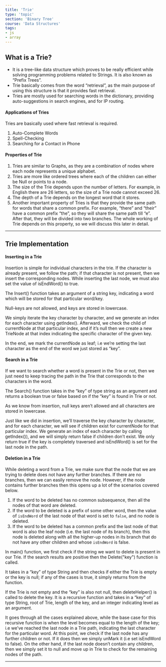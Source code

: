 ```yaml
---
title: 'Trie'
type: 'topic'
section: 'Binary Tree'
course: 'Data Structures'
tags:
- js
- array
---
```

## What is a Trie?
- It is a tree-like data structure which proves to be really efficient while solving programming problems related to Strings. It is also known as “Prefix Trees”.
- Trie basically comes from the word “retrieval”, as the main purpose of using this structure is that it provides fast retrieval. 
- Tries are mostly used for searching words in the dictionary, providing auto-suggestions in search engines, and for IP routing.

#### Applications of Tries
Tries are basically used where fast retrieval is required.
1. Auto-Complete Words
2. Spell-Checking
3. Searching for a Contact in Phone

#### Properties of Trie
1. Tries are similar to Graphs, as they are a combination of nodes where each node represents a unique alphabet.
2. Tries are more like ordered trees where each of the children can either be Null or points to a node.
3. The size of the Trie depends upon the number of letters. For example, in English there are 26 letters, so the size of a Trie node cannot exceed 26.
4. The depth of a Trie depends on the longest word that it stores.
5. Another important property of Tries is that they provide the same path for words that share a common prefix. For example, “there” and “their” have a common prefix “the”, so they will share the same path till “e”. After that, they will be divided into two branches. The whole working of Trie depends on this property, so we will discuss this later in detail.

---
## Trie Implementation

#### Inserting in a Trie
Insertion is simple for individual characters in the trie. If the character is already present, we follow the path; if that character is not present, then we insert the corresponding nodes. While inserting the last node, we must also set the value of isEndWord() to true.

The Insert() function takes an argument of a string key, indicating a word which will be stored for that particular word/key.

Null-keys are not allowed, and keys are stored in lowercase.

We simply iterate the key character by character, and we generate an index for each character using getIndex(). Afterward, we check the child of currentNode at that particular index, and if it’s null then we create a new TrieNode at that index indicating the specific character of the given key.

In the end, we mark the currentNode as leaf; i.e we’re setting the last character as the end of the word we just stored as “key”.

#### Search in a Trie
If we want to search whether a word is present in the Trie or not, then we just need to keep tracing the path in the Trie that corresponds to the characters in the word.

The Search() function takes in the “key” of type string as an argument and returns a boolean true or false based on if the “key” is found in Trie or not.

As we know from insertion, null keys aren’t allowed and all characters are stored in lowercase.

Just like we did in insertion, we’ll traverse the key character by character, and for each character, we will see if children exist for currentNode for that particular index. We generate an index of each character by calling getIndex()), and we will simply return false if children don’t exist. We only return true if the key is completely traversed and isEndWord() is set for the last node in the path.

#### Deletion in a Trie
While deleting a word from a Trie, we make sure that the node that we are trying to delete does not have any further branches. If there are no branches, then we can easily remove the node. However, if the node contains further branches then this opens up a lot of the scenarios covered below.
1. If the word to be deleted has no common subsequence, then all the nodes of that word are deleted.
2. If the word to be deleted is a prefix of some other word, then the value of `isEndWord` of the last node of that word is set to `false`, and no node is deleted.
3. If the word to be deleted has a common prefix and the last node of that word is also the leaf node (i.e. the last node of its branch), then this node is deleted along with all the higher-up nodes in its branch that do not have any other children and whose `isEndWord` is false.

In main() function, we first check if the string we want to delete is present in our Trie. If the search results are positive then the Delete("key") function is called.

It takes in a “key” of type String and then checks if either the Trie is empty or the key is null; if any of the cases is true, it simply returns from the function.

If the Trie is not empty and the “key” is also not null, then deleteHelper() is called to delete the key. It is a recursive function and takes in a “key” of type String, root of Trie, length of the key, and an integer indicating level as an argument.

It goes through all the cases explained above, while the base case for this recursive function is when the level becomes equal to the length of the key; i.e we’ve reached the last node in a Trie path, indicating the last character for the particular word. At this point, we check if the last node has any further children or not. If it does then we simply unMark it (i.e set isEndWord to false). On the other hand, if the last node doesn’t contain any children, then we simply set it to null and move up in Trie to check for the remaining nodes of the path.




---